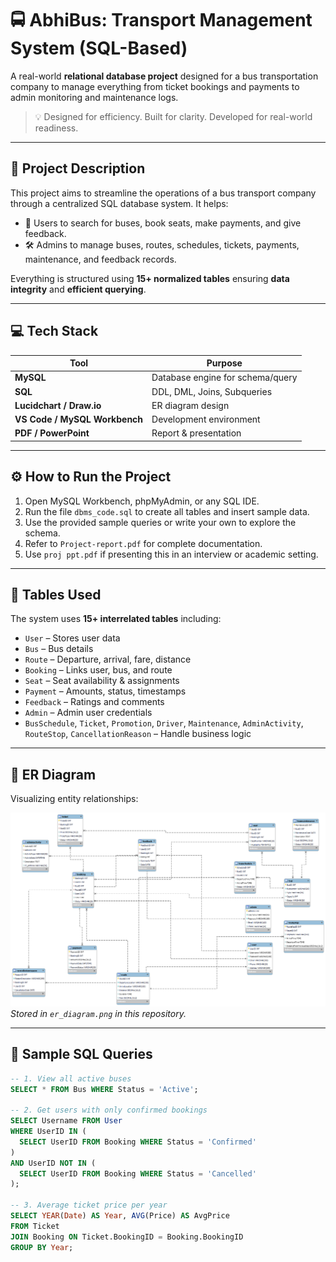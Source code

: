 # 🚍 AbhiBus: Transport Management System (SQL-Based)

A real-world **relational database project** designed for a bus transportation company to manage everything from ticket bookings and payments to admin monitoring and maintenance logs.

> 💡 Designed for efficiency. Built for clarity. Developed for real-world readiness.

---

## 📌 Project Description

This project aims to streamline the operations of a bus transport company through a centralized SQL database system. It helps:

- 👥 Users to search for buses, book seats, make payments, and give feedback.
- 🛠️ Admins to manage buses, routes, schedules, tickets, payments, maintenance, and feedback records.

Everything is structured using **15+ normalized tables** ensuring **data integrity** and **efficient querying**.

---

## 💻 Tech Stack

| Tool       | Purpose                          |
|------------|----------------------------------|
| **MySQL**  | Database engine for schema/query |
| **SQL**    | DDL, DML, Joins, Subqueries      |
| **Lucidchart / Draw.io** | ER diagram design         |
| **VS Code / MySQL Workbench** | Development environment |
| **PDF / PowerPoint** | Report & presentation         |

---

## ⚙️ How to Run the Project

1. Open MySQL Workbench, phpMyAdmin, or any SQL IDE.
2. Run the file `dbms_code.sql` to create all tables and insert sample data.
3. Use the provided sample queries or write your own to explore the schema.
4. Refer to `Project-report.pdf` for complete documentation.
5. Use `proj ppt.pdf` if presenting this in an interview or academic setting.

---

## 🧾 Tables Used

The system uses **15+ interrelated tables** including:

- `User` – Stores user data  
- `Bus` – Bus details  
- `Route` – Departure, arrival, fare, distance  
- `Booking` – Links user, bus, and route  
- `Seat` – Seat availability & assignments  
- `Payment` – Amounts, status, timestamps  
- `Feedback` – Ratings and comments  
- `Admin` – Admin user credentials  
- `BusSchedule`, `Ticket`, `Promotion`, `Driver`, `Maintenance`, `AdminActivity`, `RouteStop`, `CancellationReason` – Handle business logic

---

## 📌 ER Diagram

Visualizing entity relationships:

![ER Diagram](er_diagram.png)  
*Stored in `er_diagram.png` in this repository.*

---

## 🧠 Sample SQL Queries

```sql
-- 1. View all active buses
SELECT * FROM Bus WHERE Status = 'Active';

-- 2. Get users with only confirmed bookings
SELECT Username FROM User
WHERE UserID IN (
  SELECT UserID FROM Booking WHERE Status = 'Confirmed'
)
AND UserID NOT IN (
  SELECT UserID FROM Booking WHERE Status = 'Cancelled'
);

-- 3. Average ticket price per year
SELECT YEAR(Date) AS Year, AVG(Price) AS AvgPrice
FROM Ticket
JOIN Booking ON Ticket.BookingID = Booking.BookingID
GROUP BY Year;
